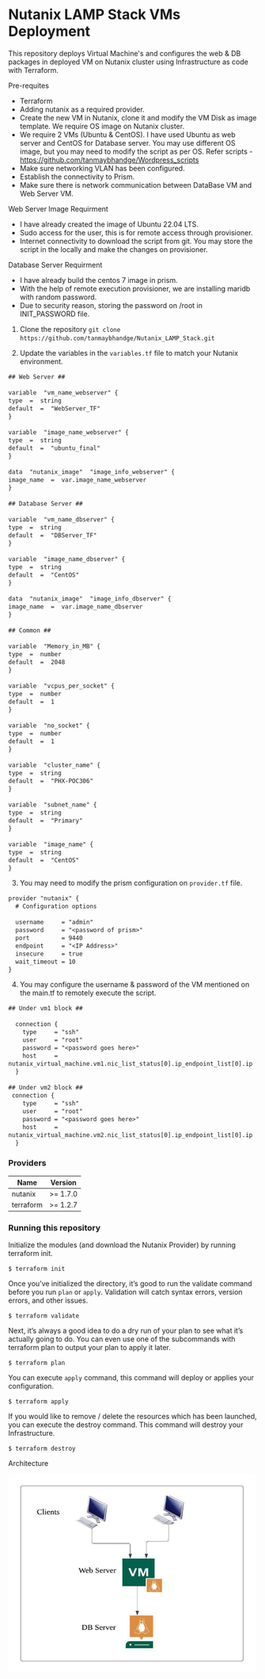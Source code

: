 # Nutanix LAMP Stack VMs Deployment


This repository deploys Virtual Machine's and configures the web & DB packages in deployed VM on Nutanix cluster using Infrastructure as code with Terraform.

Pre-requites

- Terraform
- Adding nutanix as a required provider.
- Create the new VM in Nutanix, clone it and modify the VM Disk as image template. We require OS image on Nutanix cluster.
- We require 2 VMs (Ubuntu & CentOS). I have used Ubuntu as web server and CentOS for Database server. You may use different OS image, but you may need to modify the script as per OS. Refer scripts - https://github.com/tanmaybhandge/Wordpress_scripts
- Make sure networking VLAN has been configured.
- Establish the connectivity to Prism.
- Make sure there is network communication between DataBase VM and Web Server VM.


Web Server Image Requirment
- I have already created the image of Ubuntu 22.04 LTS.
- Sudo access for the user, this is for remote access through provisioner.
- Internet connectivity to download the script from git. You may store the script in the locally and make the changes on provisioner.


Database Server Requirment
- I have already build the centos 7 image in prism.
- With the help of remote execution provisioner, we are installing maridb with random password.
- Due to security reason, storing the password on /root in INIT_PASSWORD file.

1. Clone the repository
```git clone https://github.com/tanmaybhandge/Nutanix_LAMP_Stack.git```

2. Update the variables in the  `variables.tf`  file to match your Nutanix environment.
```hcl
## Web Server ##

variable  "vm_name_webserver" {
type  =  string
default  =  "WebServer_TF"
}

variable  "image_name_webserver" {
type  =  string
default  =  "ubuntu_final"
}

data  "nutanix_image"  "image_info_webserver" {
image_name  =  var.image_name_webserver
}

## Database Server ##

variable  "vm_name_dbserver" {
type  =  string
default  =  "DBServer_TF"
}

variable  "image_name_dbserver" {
type  =  string
default  =  "CentOS"
}

data  "nutanix_image"  "image_info_dbserver" {
image_name  =  var.image_name_dbserver
}

## Common ##

variable  "Memory_in_MB" {
type  =  number
default  =  2048
}

variable  "vcpus_per_socket" {
type  =  number
default  =  1
}

variable  "no_socket" {
type  =  number
default  =  1
}

variable  "cluster_name" {
type  =  string
default  =  "PHX-POC306"
}

variable  "subnet_name" {
type  =  string
default  =  "Primary"
}

variable  "image_name" {
type  =  string
default  =  "CentOS"
}
```
3. You may need to modify the prism configuration on ```provider.tf``` file.

```hcl
provider "nutanix" {
  # Configuration options

  username     = "admin"
  password     = "<password of prism>"
  port         = 9440
  endpoint     = "<IP Address>"
  insecure     = true
  wait_timeout = 10
}
```

4. You may configure the username & password of the VM mentioned on the main.tf to remotely execute the script.
```hcl
## Under vm1 block ##

  connection {
    type     = "ssh"
    user     = "root"
    password = "<password goes here>"
    host     = nutanix_virtual_machine.vm1.nic_list_status[0].ip_endpoint_list[0].ip
  }

## Under vm2 block ##
 connection {
    type     = "ssh"
    user     = "root"
    password = "<password goes here>"
    host     = nutanix_virtual_machine.vm2.nic_list_status[0].ip_endpoint_list[0].ip
  }
```
### Providers

| Name | Version |
|------|---------|
nutanix | >= 1.7.0
terraform | >= 1.2.7


### Running this repository
Initialize the modules (and download the Nutanix Provider) by running terraform init.

    $ terraform init

Once you’ve initialized the directory, it’s good to run the validate command before you run ```plan``` or ```apply```. Validation will catch syntax errors, version errors, and other issues.
    
    $ terraform validate

Next, it’s always a good idea to do a dry run of your plan to see what it’s actually going to do. You can even use one of the subcommands with terraform plan to output your plan to apply it later.

    $ terraform plan

You can execute ```apply``` command, this command will deploy or applies your configuration.

    $ terraform apply

If you would like to remove / delete the resources which has been launched, you can execute the destroy command. This command will destroy your Infrastructure.

    $ terraform destroy
   
Architecture

<img src="https://github.com/tanmaybhandge/Nutanix_LAMP_Stack/blob/main/DB%20%26%20Application.jpeg" width="500" height="400">

